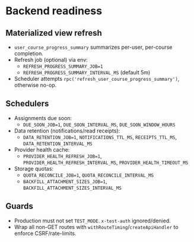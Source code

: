 # Backend readiness

## Materialized view refresh
- `user_course_progress_summary` summarizes per-user, per-course completion.
- Refresh job (optional) via env:
  - `REFRESH_PROGRESS_SUMMARY_JOB=1`
  - `REFRESH_PROGRESS_SUMMARY_INTERVAL_MS` (default 5m)
- Scheduler attempts `rpc('refresh_user_course_progress_summary')`, otherwise no-op.

## Schedulers
- Assignments due soon:
  - `DUE_SOON_JOB=1`, `DUE_SOON_INTERVAL_MS`, `DUE_SOON_WINDOW_HOURS`
- Data retention (notifications/read receipts):
  - `DATA_RETENTION_JOB=1`, `NOTIFICATIONS_TTL_MS`, `RECEIPTS_TTL_MS`, `DATA_RETENTION_INTERVAL_MS`
- Provider health cache:
  - `PROVIDER_HEALTH_REFRESH_JOB=1`, `PROVIDER_HEALTH_REFRESH_INTERVAL_MS`, `PROVIDER_HEALTH_TIMEOUT_MS`
- Storage quotas:
  - `QUOTA_RECONCILE_JOB=1`, `QUOTA_RECONCILE_INTERVAL_MS`
  - `BACKFILL_ATTACHMENT_SIZES_JOB=1`, `BACKFILL_ATTACHMENT_SIZES_INTERVAL_MS`

## Guards
- Production must not set `TEST_MODE`. `x-test-auth` ignored/denied.
- Wrap all non-GET routes with `withRouteTiming`/`createApiHandler` to enforce CSRF/rate-limits.


